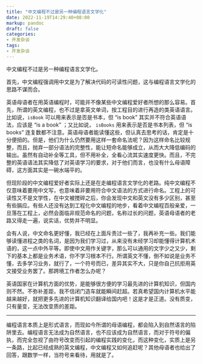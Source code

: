 ```yaml
---
title: "中文编程不过是另一种编程语言文学化"
date: 2022-11-19T14:29:40+08:00
markup: pandoc
draft: false
categories:
- 开发杂谈
tags:
- 开发杂谈
---
```


中文编程不过是另一种编程语言文学化。

首先，中文编程强调用中文是为了解决代码的可读性问题，这与编程语言文学化的思路不谋而合。

英语母语者在用英语编程时，可能并不像某些中文编程爱好者所想的那么容易。首先，所谓的英文编程，也不过是拿英文单词，按工程目的进行再造的类英语语言。比如说，`isBook` 可以用来表示是否是书本，但 “is book” 其实并不符合英语语法，应该是 “is a book” ；又比如说， `isBooks` 用来表示是否是书本列表，但 “is books” 连复数都不注意。英语母语者能读懂这些，但认真去思考的话，肯定是十分便扭的。但是，他们为什么仍然要用这样一套命名法呢？因为这样命名比较规整，而且，抛弃一部分语法的完整性，能让短命名能够成立，从而大大降低编码的输出。虽然有自动补全等工具，但不用补全，全看心流其实速度更快。而且，不完整的英语语法其实降低了对英语学习的要求，对于他们而言，也没有什么母语障碍，这方面其实是一碗水端平的。

但现阶段的中文编程爱好者实际上还是在走编程语言文学化的老路。纯中文编程不仅意味着要用中文写，也意味着非要用符合中文语法的方式进行命名。工程上的可读性又不是文学性，在中文被搅碎之后，你会发现中文和英文没有多少区别，甚至有些膈应。有些人还没有达到工程化中文编程的地步，看着中文编程百般亲爱，一旦落在工程上，必然会面临非规范命名的问题，名称过长的问题，英语母语者的老路又得走一遍，说实话，优势并不明显。

会有人说，中文命名更好懂，我已经在上面斥责过一些了，我再补充一些。我们能够读懂进程之类的名词，是因为我们学习过，从来没有未经学习却能懂得计算机术语的，这一点中外平等。即使中文用作关键字，那么可以通用的文字少之又少，剩下的基本上都是业务术语，你不学习根本不行。所谓英文不懂，倒不如说是业务不懂，去多学习业务，就行了，一个符号而已，差异其实不大，只是你自己抗拒用英文接受业务罢了。那跨境工作者怎么办呢？

英语国家在计算机方面的优势，是能够很方便的学习最先进的计算机知识，但国内则不然。不弥补差距，我不信闭门造车就能瞬间赶超。若真希望国内计算机水平能越来越好，就把更多先进的计算机知识翻译给国内吧！这是才是正道。没有质变，只有量变，无法改变质的差距。

---

编程语言本质上是形式语言，而现如今所谓的母语编程，都会陷入到自然语言的陷阱里去。编程语言无法成为自然语言，也不应该成为自然语言，而对于符号的偏执，而完全忽视了由符号改变而引起的编程实践的变化，而这种变化，实质上是另一条路，比起已经成熟的英文编程，中文编程又如何追赶呢？其他母语者也给出了回答，跟数学一样，当符号来看待，用就是了。
